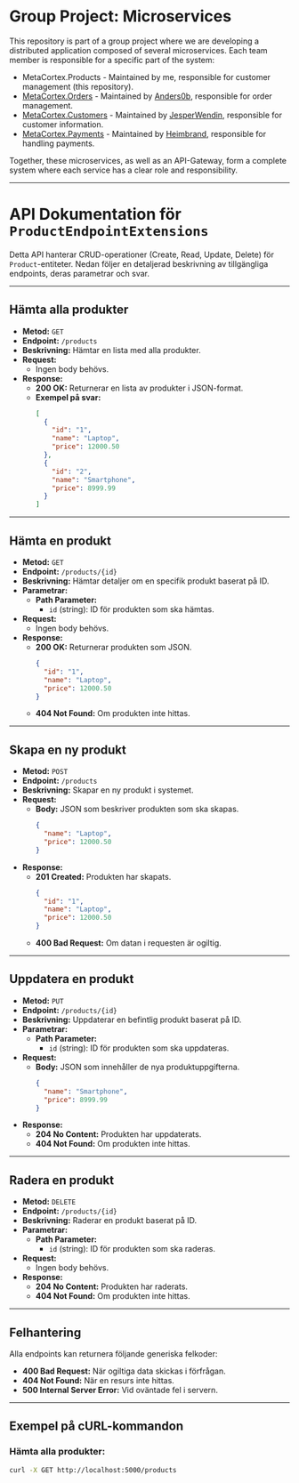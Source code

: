# Group Project: Microservices

This repository is part of a group project where we are developing a distributed application composed of several microservices. Each team member is responsible for a specific part of the system:

- MetaCortex.Products - Maintained by me, responsible for customer management (this repository).
- [MetaCortex.Orders](https://github.com/anders0b/MetaCortex.Orders) - Maintained by [Anders0b](https://github.com/anders0b), responsible for order management.
- [MetaCortex.Customers](https://github.com/JesperWhendin/MetaCortex.Customers) - Maintained by [JesperWendin](https://github.com/JesperWendin), responsible for customer information.
- [MetaCortex.Payments](https://github.com/Heimbrand/MetaCortex.Payments) - Maintained by [Heimbrand](https://github.com/Heimbrand), responsible for handling payments.

Together, these microservices, as well as an API-Gateway, form a complete system where each service has a clear role and responsibility.

---

# API Dokumentation för `ProductEndpointExtensions`

Detta API hanterar CRUD-operationer (Create, Read, Update, Delete) för `Product`-entiteter. Nedan följer en detaljerad beskrivning av tillgängliga endpoints, deras parametrar och svar.

---

## **Hämta alla produkter**
- **Metod:** `GET`
- **Endpoint:** `/products`
- **Beskrivning:** Hämtar en lista med alla produkter.
- **Request:**
  - Ingen body behövs.
- **Response:**
  - **200 OK:** Returnerar en lista av produkter i JSON-format.
  - **Exempel på svar:**
    ```json
    [
      {
        "id": "1",
        "name": "Laptop",
        "price": 12000.50
      },
      {
        "id": "2",
        "name": "Smartphone",
        "price": 8999.99
      }
    ]
    ```

---

## **Hämta en produkt**
- **Metod:** `GET`
- **Endpoint:** `/products/{id}`
- **Beskrivning:** Hämtar detaljer om en specifik produkt baserat på ID.
- **Parametrar:**
  - **Path Parameter:**
    - `id` (string): ID för produkten som ska hämtas.
- **Request:**
  - Ingen body behövs.
- **Response:**
  - **200 OK:** Returnerar produkten som JSON.
    ```json
    {
      "id": "1",
      "name": "Laptop",
      "price": 12000.50
    }
    ```
  - **404 Not Found:** Om produkten inte hittas.

---

## **Skapa en ny produkt**
- **Metod:** `POST`
- **Endpoint:** `/products`
- **Beskrivning:** Skapar en ny produkt i systemet.
- **Request:**
  - **Body:** JSON som beskriver produkten som ska skapas.
    ```json
    {
      "name": "Laptop",
      "price": 12000.50
    }
    ```
- **Response:**
  - **201 Created:** Produkten har skapats.
    ```json
    {
      "id": "1",
      "name": "Laptop",
      "price": 12000.50
    }
    ```
  - **400 Bad Request:** Om datan i requesten är ogiltig.

---

## **Uppdatera en produkt**
- **Metod:** `PUT`
- **Endpoint:** `/products/{id}`
- **Beskrivning:** Uppdaterar en befintlig produkt baserat på ID.
- **Parametrar:**
  - **Path Parameter:**
    - `id` (string): ID för produkten som ska uppdateras.
- **Request:**
  - **Body:** JSON som innehåller de nya produktuppgifterna.
    ```json
    {
      "name": "Smartphone",
      "price": 8999.99
    }
    ```
- **Response:**
  - **204 No Content:** Produkten har uppdaterats.
  - **404 Not Found:** Om produkten inte hittas.

---

## **Radera en produkt**
- **Metod:** `DELETE`
- **Endpoint:** `/products/{id}`
- **Beskrivning:** Raderar en produkt baserat på ID.
- **Parametrar:**
  - **Path Parameter:**
    - `id` (string): ID för produkten som ska raderas.
- **Request:**
  - Ingen body behövs.
- **Response:**
  - **204 No Content:** Produkten har raderats.
  - **404 Not Found:** Om produkten inte hittas.

---

## **Felhantering**
Alla endpoints kan returnera följande generiska felkoder:
- **400 Bad Request:** När ogiltiga data skickas i förfrågan.
- **404 Not Found:** När en resurs inte hittas.
- **500 Internal Server Error:** Vid oväntade fel i servern.

---

## **Exempel på cURL-kommandon**

### Hämta alla produkter:
```bash
curl -X GET http://localhost:5000/products
